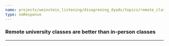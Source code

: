 ```yaml
---
name: projects/weinstein_listening/disagreeing_dyads/topics/remote_classes_discussion.md
type: noResponse
---
```


### Remote university classes are better than in-person classes

---
